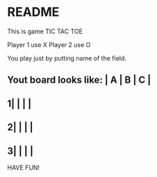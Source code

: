 # README

This is game TIC TAC TOE

Player 1 use X
Player 2 use O

You play just by putting name of the field. 

Yout board looks like:
 | A | B | C |
 -------------
1|   |   |   |
 -------------
2|   |   |   |
 -------------
3|   |   |   |
 -------------

HAVE FUN!
